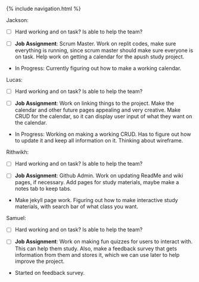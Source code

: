 {% include navigation.html %}

Jackson: 

- [ ] Hard working and on task? Is able to help the team?

- [ ] **Job Assignment**: Scrum Master. Work on replit codes, make sure everything is running, since scrum master should make sure everyone is on task. Help work on getting a calendar for the apush study project. 

* In Progress: Currently figuring out how to make a working calendar. 

Lucas: 

- [ ] Hard working and on task? Is able to help the team?

- [ ] **Job Assignment**: Work on linking things to the project. Make the calendar and other future pages appealing and very creative. Make CRUD for the calendar, so it can display user input of what they want on the calendar.

* In Progress: Working on making a working CRUD. Has to figure out how to update it and keep all information on it. Thinking about wireframe. 

Rithwikh: 

- [ ] Hard working and on task? Is able to help the team?

- [ ] **Job Assignment**: Github Admin. Work on updating ReadMe and wiki pages, if necessary. Add pages for study materials, maybe make a notes tab to keep tabs.

* Make jekyll page work. Figuring out how to make interactive study materials, with search bar of what class you want.

Samuel: 

- [ ] Hard working and on task? Is able to help the team?

- [ ] **Job Assignment**: Work on making fun quizzes for users to interact with. This can help them study. Also, make a feedback survey that gets information from them and stores it, which we can use later to help improve the project. 

* Started on feedback survey.
